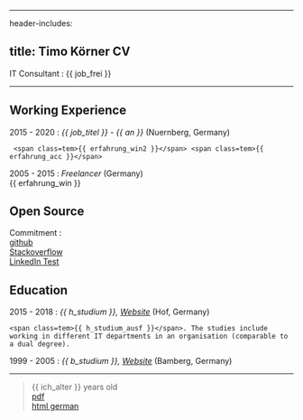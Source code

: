 
---
header-includes: <script src="../js.js" id= spr data-name="en"></script> <link rel="stylesheet" href="../style.css">

title: Timo Körner CV
---


 IT Consultant
:   <span class=tem>{{ job_frei }}</span>

---------------------------------

Working Experience
--------------------

2015 - 2020
:   *<span class=tem>{{ job_titel }}</span> - <span class=tem>{{ an }}</span>*
    (Nuernberg, Germany)

     <span class=tem>{{ erfahrung_win2 }}</span> <span class=tem>{{ erfahrung_acc }}</span> 

2005 - 2015
:   *Freelancer*
    (Germany)  
    <span class=tem>{{ erfahrung_win }}</span>

Open Source
--------------------
Commitment
:     
    [github](https://github.com/tik9)  
    [Stackoverflow](https://stackoverflow.com/users/1705829/timo)  
    [LinkedIn Test](https://ebazhanov.github.io/in-quiz-questions/)

Education
----------

2015 - 2018
:   *<span class=tem>{{ h_studium }}</span>, [Website](https://www.verwaltungsinformatiker.de)*
    (Hof, Germany)

    <span class=tem>{{ h_studium_ausf }}</span>. The studies include working in different IT departments in an organisation (comparable to a dual degree).

1999 - 2005
:   *<span class=tem>{{ b_studium }}</span>, [Website](https://www.uni-bamberg.de)* (Bamberg, Germany)

    

----
> <span class=tem>{{ ich_alter }}</span> years old\
> [pdf](cv_en.pdf)    
> [html german](cv_de.html)
